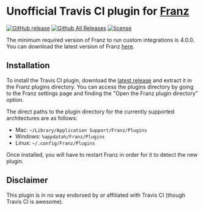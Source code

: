 # Unofficial Travis CI plugin for [Franz](http://meetfranz.com/)

[![GitHub release](https://img.shields.io/github/release/Section214/franz-travis-ci.svg)](https://github.com/Section214/franz-travis-ci/releases/latest)
[![Github All Releases](https://img.shields.io/github/downloads/Section214/franz-travis-ci/total.svg)](https://github.com/Section214/franz-travis-ci/releases/latest)
[![license](https://img.shields.io/github/license/Section214/franz-travis-ci.svg)](https://github.com/Section214/franz-travis-ci/blob/master/LICENSE)

The minimum required version of Franz to run custom integrations is 4.0.0. You can download the latest version of Franz [here](http://meetfranz.com/#download).

## Installation

To install the Travis CI plugin, download the [latest release](https://github.com/Section214/franz-travis-ci/releases/latest) and extract it in the Franz plugins directory. You can access the plugins directory by going to the Franz settings page and finding the "Open the Franz plugin directory" option.

The direct paths to the plugin directory for the currently supported architectures are as follows:

 * Mac: `~/Library/Application Support/Franz/Plugins`
 * Windows: `%appdata%/Franz/Plugins`
 * Linux: `~/.config/Franz/Plugins`

Once installed, you will have to restart Franz in order for it to detect the new plugin.

## Disclaimer

This plugin is in no way endorsed by or affiliated with Travis CI (though Travis CI is awesome).
